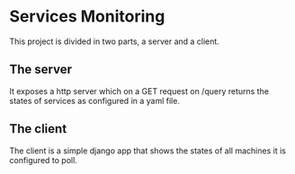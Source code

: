 # Services Monitoring

This project is divided in two parts, a server and a client.

## The server
It exposes a http server which on a GET request on /query returns the states
of services as configured in a yaml file.

## The client
The client is a simple django app that shows the states of all machines it is
configured to poll.
